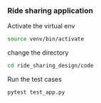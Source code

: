 ### Ride sharing application
Activate the virtual env
```sh
source venv/bin/activate
```
change the directory
```sh
cd ride_sharing_design/code
```

Run the test cases
```sh
pytest test_app.py 
```
